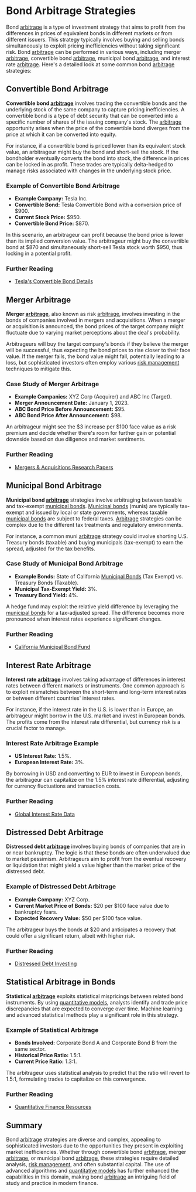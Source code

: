# Bond Arbitrage Strategies

Bond [arbitrage](../a/arbitrage.md) is a type of investment strategy that aims to profit from the differences in prices of equivalent bonds in different markets or from different issuers. This strategy typically involves buying and selling bonds simultaneously to exploit pricing inefficiencies without taking significant risk. Bond [arbitrage](../a/arbitrage.md) can be performed in various ways, including merger [arbitrage](../a/arbitrage.md), convertible bond [arbitrage](../a/arbitrage.md), municipal bond [arbitrage](../a/arbitrage.md), and interest rate [arbitrage](../a/arbitrage.md). Here's a detailed look at some common bond [arbitrage](../a/arbitrage.md) strategies:

## Convertible Bond Arbitrage

**Convertible bond [arbitrage](../a/arbitrage.md)** involves trading the convertible bonds and the underlying stock of the same company to capture pricing inefficiencies. A convertible bond is a type of debt security that can be converted into a specific number of shares of the issuing company's stock. The [arbitrage](../a/arbitrage.md) opportunity arises when the price of the convertible bond diverges from the price at which it can be converted into equity.

For instance, if a convertible bond is priced lower than its equivalent stock value, an arbitrageur might buy the bond and short-sell the stock. If the bondholder eventually converts the bond into stock, the difference in prices can be locked in as profit. These trades are typically delta-hedged to manage risks associated with changes in the underlying stock price.

### Example of Convertible Bond Arbitrage

- **Example Company:** Tesla Inc.
- **Convertible Bond:** Tesla Convertible Bond with a conversion price of $900.
- **Current Stock Price:** $950.
- **Convertible Bond Price:** $870.

In this scenario, an arbitrageur can profit because the bond price is lower than its implied conversion value. The arbitrageur might buy the convertible bond at $870 and simultaneously short-sell Tesla stock worth $950, thus locking in a potential profit.

### Further Reading
- [Tesla's Convertible Bond Details](https://www.tesla.com/convertible-bond)

## Merger Arbitrage

**Merger [arbitrage](../a/arbitrage.md)**, also known as risk [arbitrage](../a/arbitrage.md), involves investing in the bonds of companies involved in mergers and acquisitions. When a merger or acquisition is announced, the bond prices of the target company might fluctuate due to varying market perceptions about the deal's probability.

Arbitrageurs will buy the target company's bonds if they believe the merger will be successful, thus expecting the bond prices to rise closer to their face value. If the merger fails, the bond value might fall, potentially leading to a loss, but sophisticated investors often employ various [risk management](../r/risk_management.md) techniques to mitigate this.

### Case Study of Merger Arbitrage

- **Example Companies:** XYZ Corp (Acquirer) and ABC Inc (Target).
- **Merger Announcement Date:** January 1, 2023.
- **ABC Bond Price Before Announcement:** $95.
- **ABC Bond Price After Announcement:** $98.

An arbitrageur might see the $3 increase per $100 face value as a risk premium and decide whether there's room for further gain or potential downside based on due diligence and market sentiments.

### Further Reading
- [Mergers & Acquisitions Research Papers](https://www.researchgate.net/topic/Mergers-and-Acquisitions)

## Municipal Bond Arbitrage

**Municipal bond [arbitrage](../a/arbitrage.md)** strategies involve arbitraging between taxable and tax-exempt [municipal bonds](../m/municipal_bonds.md). [Municipal bonds](../m/municipal_bonds.md) (munis) are typically tax-exempt and issued by local or state governments, whereas taxable [municipal bonds](../m/municipal_bonds.md) are subject to federal taxes. [Arbitrage](../a/arbitrage.md) strategies can be complex due to the different tax treatments and regulatory environments.

For instance, a common muni [arbitrage](../a/arbitrage.md) strategy could involve shorting U.S. Treasury bonds (taxable) and buying municipals (tax-exempt) to earn the spread, adjusted for the tax benefits.

### Case Study of Municipal Bond Arbitrage

- **Example Bonds:** State of California [Municipal Bonds](../m/municipal_bonds.md) (Tax Exempt) vs. Treasury Bonds (Taxable).
- **Municipal Tax-Exempt Yield:** 3%.
- **Treasury Bond Yield:** 4%.

A hedge fund may exploit the relative yield difference by leveraging the [municipal bonds](../m/municipal_bonds.md) for a tax-adjusted spread. The difference becomes more pronounced when interest rates experience significant changes.

### Further Reading
- [California Municipal Bond Fund](https://www.californiamuni.com)

## Interest Rate Arbitrage

**Interest rate [arbitrage](../a/arbitrage.md)** involves taking advantage of differences in interest rates between different markets or instruments. One common approach is to exploit mismatches between the short-term and long-term interest rates or between different countries' interest rates.

For instance, if the interest rate in the U.S. is lower than in Europe, an arbitrageur might borrow in the U.S. market and invest in European bonds. The profits come from the interest rate differential, but currency risk is a crucial factor to manage.

### Interest Rate Arbitrage Example

- **US Interest Rate:** 1.5%.
- **European Interest Rate:** 3%.

By borrowing in USD and converting to EUR to invest in European bonds, the arbitrageur can capitalize on the 1.5% interest rate differential, adjusting for currency fluctuations and transaction costs.

### Further Reading
- [Global Interest Rate Data](https://www.investing.com/rates-bonds/)

## Distressed Debt Arbitrage

**Distressed debt [arbitrage](../a/arbitrage.md)** involves buying bonds of companies that are in or near bankruptcy. The logic is that these bonds are often undervalued due to market pessimism. Arbitrageurs aim to profit from the eventual recovery or liquidation that might yield a value higher than the market price of the distressed debt.

### Example of Distressed Debt Arbitrage

- **Example Company:** XYZ Corp.
- **Current Market Price of Bonds:** $20 per $100 face value due to bankruptcy fears.
- **Expected Recovery Value:** $50 per $100 face value.

The arbitrageur buys the bonds at $20 and anticipates a recovery that could offer a significant return, albeit with higher risk.

### Further Reading
- [Distressed Debt Investing](https://www.distresseddebtinvesting.com)

## Statistical Arbitrage in Bonds

**Statistical [arbitrage](../a/arbitrage.md)** exploits statistical mispricings between related bond instruments. By using [quantitative models](../q/quantitative_models.md), analysts identify and trade price discrepancies that are expected to converge over time. Machine learning and advanced statistical methods play a significant role in this strategy.

### Example of Statistical Arbitrage

- **Bonds Involved:** Corporate Bond A and Corporate Bond B from the same sector.
- **Historical Price Ratio:** 1.5:1.
- **Current Price Ratio:** 1.3:1.

The arbitrageur uses statistical analysis to predict that the ratio will revert to 1.5:1, formulating trades to capitalize on this convergence.

### Further Reading
- [Quantitative Finance Resources](https://www.quantitativefinance.org)

## Summary

Bond [arbitrage](../a/arbitrage.md) strategies are diverse and complex, appealing to sophisticated investors due to the opportunities they present in exploiting market inefficiencies. Whether through convertible bond [arbitrage](../a/arbitrage.md), merger [arbitrage](../a/arbitrage.md), or municipal bond [arbitrage](../a/arbitrage.md), these strategies require detailed analysis, [risk management](../r/risk_management.md), and often substantial capital. The use of advanced algorithms and [quantitative models](../q/quantitative_models.md) has further enhanced the capabilities in this domain, making bond [arbitrage](../a/arbitrage.md) an intriguing field of study and practice in modern finance.